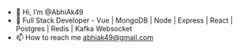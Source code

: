 - 👋 Hi, I’m @AbhiAk49
- 👀 Full Stack Developer - Vue | MongoDB | Node | Express | React | Postgres | Redis | Kafka Websocket
- 📫 How to reach me abhiak49@gmail.com

<!---
AbhiAk49/AbhiAk49 is a ✨ special ✨ repository because its `README.md` (this file) appears on your GitHub profile.
You can click the Preview link to take a look at your changes.
--->
